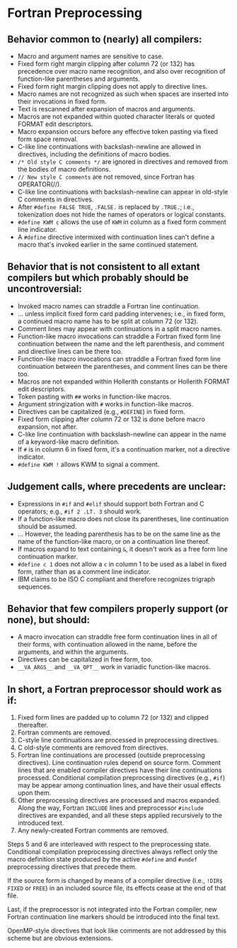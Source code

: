 <!--
Copyright (c) 2018, NVIDIA CORPORATION.  All rights reserved.
-->

Fortran Preprocessing
=====================

Behavior common to (nearly) all compilers:
------------------------------------------
* Macro and argument names are sensitive to case.
* Fixed form right margin clipping after column 72 (or 132)
  has precedence over macro name recognition, and also over
  recognition of function-like parentheses and arguments.
* Fixed form right margin clipping does not apply to directive lines.
* Macro names are not recognized as such when spaces are inserted
  into their invocations in fixed form.
* Text is rescanned after expansion of macros and arguments.
* Macros are not expanded within quoted character literals or
  quoted FORMAT edit descriptors.
* Macro expansion occurs before any effective token pasting via fixed form
  space removal.
* C-like line continuations with backslash-newline are allowed in
  directives, including the definitions of macro bodies.
* `/* Old style C comments */` are ignored in directives and
  removed from the bodies of macro definitions.
* `// New style C comments` are not removed, since Fortran has OPERATOR(//).
* C-like line continuations with backslash-newline can appear in
  old-style C comments in directives.
* After `#define FALSE TRUE`, `.FALSE.` is replaced by `.TRUE.`;
  i.e., tokenization does not hide the names of operators or logical constants.
* `#define KWM c` allows the use of `KWM` in column as a fixed form comment
  line indicator.
* A `#define` directive intermixed with continuation lines can't
  define a macro that's invoked earlier in the same continued statement.

Behavior that is not consistent to all extant compilers but which
probably should be uncontroversial:
-----------------------------------
* Invoked macro names can straddle a Fortran line continuation.
* ... unless implicit fixed form card padding intervenes; i.e.,
  in fixed form, a continued macro name has to be split at column
  72 (or 132).
* Comment lines may appear with continuations in a split macro names.
* Function-like macro invocations can straddle a Fortran fixed form line
  continuation between the name and the left parenthesis, and comment and
  directive lines can be there too.
* Function-like macro invocations can straddle a Fortran fixed form line
  continuation between the parentheses, and comment lines can be there too.
* Macros are not expanded within Hollerith constants or Hollerith
  FORMAT edit descriptors.
* Token pasting with `##` works in function-like macros.
* Argument stringization with `#` works in function-like macros.
* Directives can be capitalized (e.g., `#DEFINE`) in fixed form.
* Fixed form clipping after column 72 or 132 is done before macro expansion,
  not after.
* C-like line continuation with backslash-newline can appear in the name of
  a keyword-like macro definition.
* If `#` is in column 6 in fixed form, it's a continuation marker, not a
  directive indicator.
* `#define KWM !` allows KWM to signal a comment.

Judgement calls, where precedents are unclear:
----------------------------------------------
* Expressions in `#if` and `#elif` should support both Fortran and C
  operators; e.g., `#if 2 .LT. 3` should work.
* If a function-like macro does not close its parentheses, line
  continuation should be assumed.
* ... However, the leading parenthesis has to be on the same line as
  the name of the function-like macro, or on a continuation line thereof.
* If macros expand to text containing `&`, it doesn't work as a free form
  line continuation marker.
* `#define c 1` does not allow a `c` in column 1 to be used as a label
  in fixed form, rather than as a comment line indicator.
* IBM claims to be ISO C compliant and therefore recognizes trigraph sequences.

Behavior that few compilers properly support (or none), but should:
-------------------------------------------------------------------
* A macro invocation can straddle free form continuation lines in all of their
  forms, with continuation allowed in the name, before the arguments, and
  within the arguments.
* Directives can be capitalized in free form, too.
* `__VA_ARGS__` and `__VA_OPT__` work in variadic function-like macros.

In short, a Fortran preprocessor should work as if:
---------------------------------------------------
1. Fixed form lines are padded up to column 72 (or 132) and clipped thereafter.
2. Fortran comments are removed.
3. C-style line continuations are processed in preprocessing directives.
4. C old-style comments are removed from directives.
5. Fortran line continuations are processed (outside preprocessing directives).
   Line continuation rules depend on source form.
   Comment lines that are enabled compiler directives have their line
   continuations processed.
   Conditional compilation preprocessing directives (e.g., `#if`) may be
   appear among continuation lines, and have their usual effects upon them.
6. Other preprocessing directives are processed and macros expanded.
   Along the way, Fortran `INCLUDE` lines and preprocessor `#include` directives
   are expanded, and all these steps applied recursively to the introduced text.
7. Any newly-created Fortran comments are removed.

Steps 5 and 6 are interleaved with respect to the preprocessing state.
Conditional compilation preprocessing directives always reflect only the macro
definition state produced by the active `#define` and `#undef` preprocessing directives
that precede them.

If the source form is changed by means of a compiler directive (i.e.,
`!DIR$ FIXED` or `FREE`) in an included source file, its effects cease
at the end of that file.

Last, if the preprocessor is not integrated into the Fortran compiler,
new Fortran continuation line markers should be introduced into the final
text.

OpenMP-style directives that look like comments are not addressed by
this scheme but are obvious extensions.
